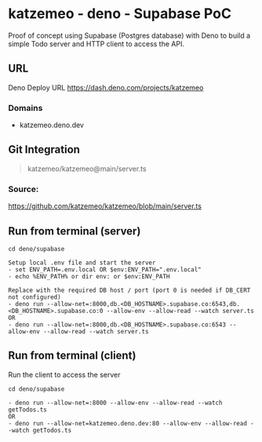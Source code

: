 # katzemeo - deno - Supabase PoC

Proof of concept using Supabase (Postgres database) with Deno to build a simple Todo server and HTTP client to access the API.

## URL
Deno Deploy URL https://dash.deno.com/projects/katzemeo

### Domains
- katzemeo.deno.dev

## Git Integration
> katzemeo/katzemeo@main/server.ts

### Source:
https://github.com/katzemeo/katzemeo/blob/main/server.ts

## Run from terminal (server)
```
cd deno/supabase

Setup local .env file and start the server
- set ENV_PATH=.env.local OR $env:ENV_PATH=".env.local"
- echo %ENV_PATH% or dir env: or $env:ENV_PATH

Replace with the required DB host / port (port 0 is needed if DB_CERT not configured)
- deno run --allow-net=:8000,db.<DB_HOSTNAME>.supabase.co:6543,db.<DB_HOSTNAME>.supabase.co:0 --allow-env --allow-read --watch server.ts
OR
- deno run --allow-net=:8000,db.<DB_HOSTNAME>.supabase.co:6543 --allow-env --allow-read --watch server.ts
```

## Run from terminal (client)
Run the client to access the server
```
cd deno/supabase

- deno run --allow-net=:8000 --allow-env --allow-read --watch getTodos.ts
OR
- deno run --allow-net=katzemeo.deno.dev:80 --allow-env --allow-read --watch getTodos.ts
```